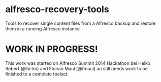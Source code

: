 alfresco-recovery-tools
=======================

Tools to recover single content files from a Alfresco backup and restore them in a running Alfresco instance

WORK IN PROGRESS!
=================

This work was started on Alfresco Summit 2014 Hackathon bei Heiko Robert (@hi-ko) and Florian Maul (@fmaul) an still needs work to be finished to a complete toolset. 

